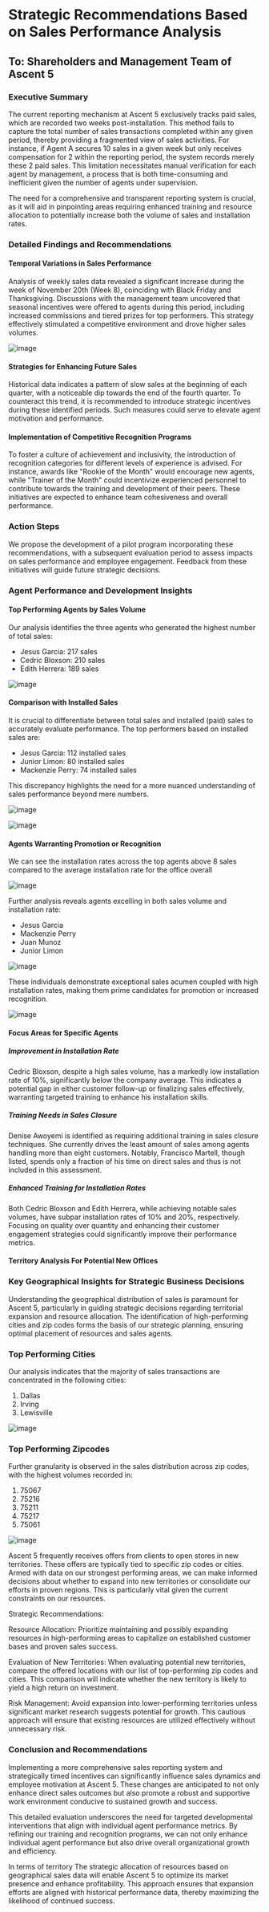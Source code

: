 # Strategic Recommendations Based on Sales Performance Analysis

## To: Shareholders and Management Team of Ascent 5

### Executive Summary

The current reporting mechanism at Ascent 5 exclusively tracks paid sales, which are recorded two weeks post-installation. This method fails to capture the total number of sales transactions completed within any given period, thereby providing a fragmented view of sales activities. For instance, if Agent A secures 10 sales in a given week but only receives compensation for 2 within the reporting period, the system records merely these 2 paid sales. This limitation necessitates manual verification for each agent by management, a process that is both time-consuming and inefficient given the number of agents under supervision.

The need for a comprehensive and transparent reporting system is crucial, as it will aid in pinpointing areas requiring enhanced training and resource allocation to potentially increase both the volume of sales and installation rates.

### Detailed Findings and Recommendations

#### Temporal Variations in Sales Performance

Analysis of weekly sales data revealed a significant increase during the week of November 20th (Week 8), coinciding with Black Friday and Thanksgiving. Discussions with the management team uncovered that seasonal incentives were offered to agents during this period, including increased commissions and tiered prizes for top performers. This strategy effectively stimulated a competitive environment and drove higher sales volumes.

![image](https://github.com/Lydionnn/Ascent5-Sales-Analysis/assets/112720987/6a7fd1e3-7a61-4af4-81c9-bd781383efe8)


#### Strategies for Enhancing Future Sales

Historical data indicates a pattern of slow sales at the beginning of each quarter, with a noticeable dip towards the end of the fourth quarter. To counteract this trend, it is recommended to introduce strategic incentives during these identified periods. Such measures could serve to elevate agent motivation and performance.

#### Implementation of Competitive Recognition Programs

To foster a culture of achievement and inclusivity, the introduction of recognition categories for different levels of experience is advised. For instance, awards like "Rookie of the Month" would encourage new agents, while "Trainer of the Month" could incentivize experienced personnel to contribute towards the training and development of their peers. These initiatives are expected to enhance team cohesiveness and overall performance.

### Action Steps

We propose the development of a pilot program incorporating these recommendations, with a subsequent evaluation period to assess impacts on sales performance and employee engagement. Feedback from these initiatives will guide future strategic decisions.

### Agent Performance and Development Insights

#### Top Performing Agents by Sales Volume

Our analysis identifies the three agents who generated the highest number of total sales:

- Jesus Garcia: 217 sales
- Cedric Bloxson: 210 sales
- Edith Herrera: 189 sales

![image](https://github.com/Lydionnn/Ascent5-Sales-Analysis/assets/112720987/8336004f-d1d4-48af-ac9d-4f7d8cfaaa06)


#### Comparison with Installed Sales

It is crucial to differentiate between total sales and installed (paid) sales to accurately evaluate performance. The top performers based on installed sales are:

- Jesus Garcia: 112 installed sales
- Junior Limon: 80 installed sales
- Mackenzie Perry: 74 installed sales

This discrepancy highlights the need for a more nuanced understanding of sales performance beyond mere numbers.

![image](https://github.com/Lydionnn/Ascent5-Sales-Analysis/assets/112720987/e24314ff-d1c6-4bab-8fe9-eb922b498cb6)

![image](https://github.com/Lydionnn/Ascent5-Sales-Analysis/assets/112720987/f82b6096-547f-4aa1-bfa4-4bd0645740c5)



#### Agents Warranting Promotion or Recognition

We can see the installation rates across the top agents above 8 sales compared to the average installation rate for the office overall

![image](https://github.com/Lydionnn/Ascent5-Sales-Analysis/assets/112720987/896e6608-908d-443c-b2e5-ac58eaa9ad2d)


Further analysis reveals agents excelling in both sales volume and installation rate:

- Jesus Garcia
- Mackenzie Perry
- Juan Munoz
- Junior Limon

![image](https://github.com/Lydionnn/Ascent5-Sales-Analysis/assets/112720987/ed6559b5-2e7c-43dc-87a8-10815c7da735)


These individuals demonstrate exceptional sales acumen coupled with high installation rates, making them prime candidates for promotion or increased recognition.

![image](https://github.com/Lydionnn/Ascent5-Sales-Analysis/assets/112720987/657d0b82-c4ab-4913-ba6d-7ce33382c024)


#### Focus Areas for Specific Agents

##### Improvement in Installation Rate

Cedric Bloxson, despite a high sales volume, has a markedly low installation rate of 10%, significantly below the company average. This indicates a potential gap in either customer follow-up or finalizing sales effectively, warranting targeted training to enhance his installation skills.

##### Training Needs in Sales Closure

Denise Awoyemi is identified as requiring additional training in sales closure techniques. She currently drives the least amount of sales among agents handling more than eight customers. Notably, Francisco Martell, though listed, spends only a fraction of his time on direct sales and thus is not included in this assessment.

##### Enhanced Training for Installation Rates

Both Cedric Bloxson and Edith Herrera, while achieving notable sales volumes, have subpar installation rates of 10% and 20%, respectively. Focusing on quality over quantity and enhancing their customer engagement strategies could significantly improve their performance metrics.

#### Territory Analysis For Potential New Offices
### Key Geographical Insights for Strategic Business Decisions

Understanding the geographical distribution of sales is paramount for Ascent 5, particularly in guiding strategic decisions regarding territorial expansion and resource allocation. The identification of high-performing cities and zip codes forms the basis of our strategic planning, ensuring optimal placement of resources and sales agents.


### Top Performing Cities
Our analysis indicates that the majority of sales transactions are concentrated in the following cities:
1. Dallas
2. Irving
3. Lewisville

![image](https://github.com/Lydionnn/Ascent5-Sales-Analysis/assets/112720987/e5554356-4d82-42f0-a2e4-81dd45f4ca07)


### Top Performing Zipcodes
Further granularity is observed in the sales distribution across zip codes, with the highest volumes recorded in:
1. 75067
2. 75216
3. 75211
4. 75217
5. 75061

![image](https://github.com/Lydionnn/Ascent5-Sales-Analysis/assets/112720987/4a378292-91d6-4ddd-b232-319f0d3d2bb9)

Ascent 5 frequently receives offers from clients to open stores in new territories. These offers are typically tied to specific zip codes or cities. Armed with data on our strongest performing areas, we can make informed decisions about whether to expand into new territories or consolidate our efforts in proven regions. This is particularly vital given the current constraints on our resources.

Strategic Recommendations:

Resource Allocation:
Prioritize maintaining and possibly expanding resources in high-performing areas to capitalize on established customer bases and proven sales success.

Evaluation of New Territories:
When evaluating potential new territories, compare the offered locations with our list of top-performing zip codes and cities. This comparison will indicate whether the new territory is likely to yield a high return on investment.

Risk Management:
Avoid expansion into lower-performing territories unless significant market research suggests potential for growth. This cautious approach will ensure that existing resources are utilized effectively without unnecessary risk.

### Conclusion and Recommendations

Implementing a more comprehensive sales reporting system and strategically timed incentives can significantly influence sales dynamics and employee motivation at Ascent 5. These changes are anticipated to not only enhance direct sales outcomes but also promote a robust and supportive work environment conducive to sustained growth and success.

This detailed evaluation underscores the need for targeted developmental interventions that align with individual agent performance metrics. By refining our training and recognition programs, we can not only enhance individual agent performance but also drive overall organizational growth and efficiency.

In terms of territory The strategic allocation of resources based on geographical sales data will enable Ascent 5 to optimize its market presence and enhance profitability. This approach ensures that expansion efforts are aligned with historical performance data, thereby maximizing the likelihood of continued success.
